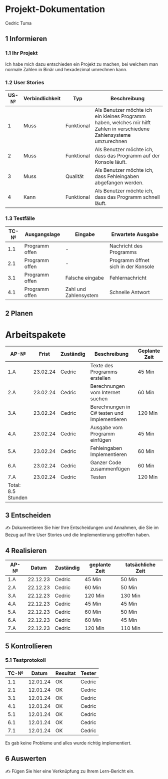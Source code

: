 # Projekt-Dokumentation



Cedric Tuma

## 1 Informieren

### 1.1 Ihr Projekt

Ich habe mich dazu entschieden ein Projekt zu machen, bei welchem man normale Zahlen in Binär und hexadezimal umrechnen kann.

### 1.2 User Stories

| US-№ | Verbindlichkeit | Typ  | Beschreibung                       |
| ---- | --------------- | ---- | ---------------------------------- |
| 1    | Muss            | Funktional | Als Benutzer möchte ich ein kleines Programm haben, welches mir hilft Zahlen in verschiedene Zahlensysteme umzurechnen |
| 2    | Muss            | Funktional | Als Benutzer möchte ich, dass das Programm auf der Konsole läuft. |
| 3    | Muss            | Qualität  | Als Benutzer möchte ich, dass Fehleingaben abgefangen werden. |
| 4    | Kann            | Funktional | Als Benutzer möchte ich, dass das Programm schnell läuft. |



### 1.3 Testfälle

| TC-№ | Ausgangslage | Eingabe | Erwartete Ausgabe |
| ----- | ------------ | ------- | ----------------- |
| 1.1  | Programm offen | - | Nachricht des Programms |
| 2.1  | Programm offen | - | Programm öffnet sich in der Konsole |
| 3.1  | Programm offen | Falsche eingabe | Fehlernachricht |
| 4.1  | Programm offen | Zahl und Zahlensystem | Schnelle Antwort |



## 2 Planen

# Arbeitspakete

| AP-№ | Frist | Zuständig | Beschreibung | Geplante Zeit |
| ---- | ----- | --------- | ------------ | ------------- |
| 1.A  | 23.02.24 | Cedric | Texte des Programms erstellen | 45 Min |
| 2.A  | 23.02.24 | Cedric | Berechnungen vom Internet suchen | 60 Min |
| 3.A  | 23.02.24 | Cedric | Berechnungen in C# testen und Implementieren | 120 Min |
| 4.A  | 23.02.24 | Cedric | Ausgabe vom Programm einfügen | 45 Min |
| 5.A  | 23.02.24 | Cedric | Fehleingaben Implementieren | 60 Min |
| 6.A  | 23.02.24 | Cedric | Ganzer Code zusammenfügen | 60 Min |
| 7.A  | 23.02.24 | Cedric | Testen | 120 Min |
|Total: 8.5 Stunden| | | | |



## 3 Entscheiden

✍️ Dokumentieren Sie hier Ihre Entscheidungen und Annahmen, die Sie im Bezug auf Ihre User Stories und die Implementierung getroffen haben.

## 4 Realisieren

| AP-№ | Datum | Zuständig | geplante Zeit | tatsächliche Zeit |
| ---- | ----- | --------- | ------------- | ----------------- |
| 1.A | 22.12.23 | Cedric |  45 Min | 50 Min |
| 2.A | 22.12.23 | Cedric |  60 Min | 50 Min |
| 3.A | 22.12.23 | Cedric |  120 Min | 130 Min |
| 4.A | 22.12.23 | Cedric |  45 Min | 45 Min |
| 5.A | 22.12.23 | Cedric | 60 Min | 50 Min |
| 6.A | 22.12.23 | Cedric | 60 Min | 45 Min |
| 7.A | 22.12.23 | Cedric |  120 Min | 110 Min  |




## 5 Kontrollieren

### 5.1 Testprotokoll

| TC-№ | Datum | Resultat | Tester |
| ---- | ----- | -------- | ------ |
| 1.1  | 12.01.24      |  OK        | Cedric |
| 2.1  | 12.01.24      |  OK        | Cedric |
| 3.1  | 12.01.24      |  OK        | Cedric       |
| 4.1  | 12.01.24      |  OK        | Cedric        |
| 5.1  | 12.01.24      |  OK        | Cedric        |
| 6.1  | 12.01.24      |  OK        | Cedric        |
| 7.1  | 12.01.24      |  OK        | Cedric        |

Es gab keine Probleme und alles wurde richtig implementiert.


## 6 Auswerten

✍️ Fügen Sie hier eine Verknüpfung zu Ihrem Lern-Bericht ein.
